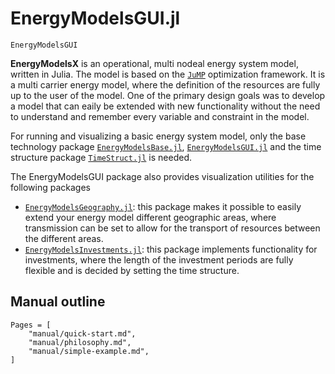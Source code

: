# EnergyModelsGUI.jl

```@docs
EnergyModelsGUI
```

**EnergyModelsX** is an operational, multi nodeal energy system model, written in Julia.
The model is based on the [`JuMP`](https://jump.dev/JuMP.jl/stable/) optimization framework.
It is a multi carrier energy model, where the definition of the resources are fully up to the user of the model.
One of the primary design goals was to develop a model that can eaily be extended with new functionality without the need to understand and remember every variable and constraint in the model.

For running and visualizing a basic energy system model, only the base technology package
[`EnergyModelsBase.jl`](https://clean_export.pages.sintef.no/energymodelsbase.jl/),
[`EnergyModelsGUI.jl`](https://clean_export.pages.sintef.no/energymodelsgui.jl/)
and the time structure package
[`TimeStruct.jl`](https://gitlab.sintef.no/julia-one-sintef/timestruct.jl)
is needed.

The EnergyModelsGUI package also provides visualization utilities for the following packages

- [`EnergyModelsGeography.jl`](https://clean_export.pages.sintef.no/energymodelsgeography.jl/):
   this package makes it possible to easily extend your energy model different
   geographic areas, where transmission can be set to allow for the transport of
   resources between the different areas.
- [`EnergyModelsInvestments.jl`](https://clean_export.pages.sintef.no/energymodelsinvestments.jl/):
   this package implements functionality for investments, where the length of the
   investment periods are fully flexible and is decided by setting the time
   structure.

## Manual outline

```@contents
Pages = [
    "manual/quick-start.md",
    "manual/philosophy.md",
    "manual/simple-example.md",
]
```
